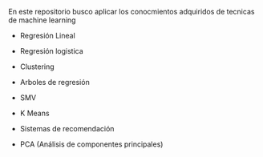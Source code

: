 En este repositorio busco aplicar los conocmientos adquiridos de tecnicas de machine learning 
* Regresión Lineal
* Regresión logistica
* Clustering
* Arboles de regresión
* SMV 
* K Means
 
* Sistemas de recomendación
* PCA  (Análisis de componentes principales)

 
  
  
